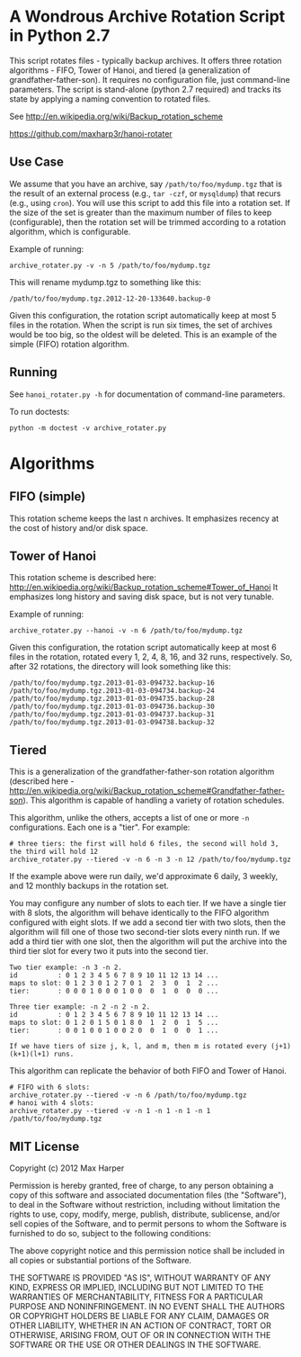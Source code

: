 A Wondrous Archive Rotation Script in Python 2.7
================================================

This script rotates files - typically backup archives. It offers three rotation algorithms - FIFO, Tower of Hanoi, and
tiered (a generalization of grandfather-father-son). It requires no configuration file, just command-line parameters.
The script is stand-alone (python 2.7 required) and tracks its state by applying a naming convention to rotated files.

See http://en.wikipedia.org/wiki/Backup_rotation_scheme

https://github.com/maxharp3r/hanoi-rotater


Use Case
--------

We assume that you have an archive, say `/path/to/foo/mydump.tgz` that is the result of an external process (e.g., `tar
-czf`, or `mysqldump`) that recurs (e.g., using `cron`). You will use this script to add this file into a rotation set.
If the size of the set is greater than the maximum number of files to keep (configurable), then the rotation set will
be trimmed according to a rotation algorithm, which is configurable.

Example of running:

    archive_rotater.py -v -n 5 /path/to/foo/mydump.tgz

This will rename mydump.tgz to something like this:

    /path/to/foo/mydump.tgz.2012-12-20-133640.backup-0

Given this configuration, the rotation script automatically keep at most 5 files in the rotation. When the script is run
six times, the set of archives would be too big, so the oldest will be deleted. This is an example of the simple (FIFO)
rotation algorithm.


Running
-------

See `hanoi_rotater.py -h` for documentation of command-line parameters.

To run doctests:

    python -m doctest -v archive_rotater.py


Algorithms
==========

FIFO (simple)
-------------

This rotation scheme keeps the last n archives. It emphasizes recency at the cost of history and/or disk space.


Tower of Hanoi
--------------

This rotation scheme is described here: http://en.wikipedia.org/wiki/Backup_rotation_scheme#Tower_of_Hanoi
It emphasizes long history and saving disk space, but is not very tunable.

Example of running:

    archive_rotater.py --hanoi -v -n 6 /path/to/foo/mydump.tgz

Given this configuration, the rotation script automatically keep at most 6 files in the rotation, rotated every 1, 2, 4,
8, 16, and 32 runs, respectively. So, after 32 rotations, the directory will look something like this:

    /path/to/foo/mydump.tgz.2013-01-03-094732.backup-16
    /path/to/foo/mydump.tgz.2013-01-03-094734.backup-24
    /path/to/foo/mydump.tgz.2013-01-03-094735.backup-28
    /path/to/foo/mydump.tgz.2013-01-03-094736.backup-30
    /path/to/foo/mydump.tgz.2013-01-03-094737.backup-31
    /path/to/foo/mydump.tgz.2013-01-03-094738.backup-32


Tiered
------

This is a generalization of the grandfather-father-son rotation algorithm (described here -
http://en.wikipedia.org/wiki/Backup_rotation_scheme#Grandfather-father-son). This algorithm is capable of handling a
variety of rotation schedules.

This algorithm, unlike the others, accepts a list of one or more `-n` configurations. Each one is a "tier". For example:

    # three tiers: the first will hold 6 files, the second will hold 3, the third will hold 12
    archive_rotater.py --tiered -v -n 6 -n 3 -n 12 /path/to/foo/mydump.tgz

If the example above were run daily, we'd approximate 6 daily, 3 weekly, and 12 monthly backups in the rotation set.

You may configure any number of slots to each tier. If we have a single tier with 8 slots, the algorithm will behave
identically to the FIFO algorithm configured with eight slots. If we add a second tier with two slots, then the
algorithm will fill one of those two second-tier slots every ninth run. If we add a third tier with one slot, then the
algorithm will put the archive into the third tier slot for every two it puts into the second tier.

    Two tier example: -n 3 -n 2.
    id          : 0 1 2 3 4 5 6 7 8 9 10 11 12 13 14 ...
    maps to slot: 0 1 2 3 0 1 2 7 0 1  2  3  0  1  2 ...
    tier:       : 0 0 0 1 0 0 0 1 0 0  0  1  0  0  0 ...

    Three tier example: -n 2 -n 2 -n 2.
    id          : 0 1 2 3 4 5 6 7 8 9 10 11 12 13 14 ...
    maps to slot: 0 1 2 0 1 5 0 1 8 0  1  2  0  1  5 ...
    tier:       : 0 0 1 0 0 1 0 0 2 0  0  1  0  0  1 ...

    If we have tiers of size j, k, l, and m, then m is rotated every (j+1)(k+1)(l+1) runs.

This algorithm can replicate the behavior of both FIFO and Tower of Hanoi.

    # FIFO with 6 slots:
    archive_rotater.py --tiered -v -n 6 /path/to/foo/mydump.tgz
    # hanoi with 4 slots:
    archive_rotater.py --tiered -v -n 1 -n 1 -n 1 -n 1 /path/to/foo/mydump.tgz


MIT License
-----------

Copyright (c) 2012 Max Harper

Permission is hereby granted, free of charge, to any person obtaining a copy of this software and associated
documentation files (the "Software"), to deal in the Software without restriction, including without limitation the
rights to use, copy, modify, merge, publish, distribute, sublicense, and/or sell copies of the Software, and to permit
persons to whom the Software is furnished to do so, subject to the following conditions:

The above copyright notice and this permission notice shall be included in all copies or substantial portions of the
Software.

THE SOFTWARE IS PROVIDED "AS IS", WITHOUT WARRANTY OF ANY KIND, EXPRESS OR IMPLIED, INCLUDING BUT NOT LIMITED TO THE
WARRANTIES OF MERCHANTABILITY, FITNESS FOR A PARTICULAR PURPOSE AND NONINFRINGEMENT. IN NO EVENT SHALL THE AUTHORS OR
COPYRIGHT HOLDERS BE LIABLE FOR ANY CLAIM, DAMAGES OR OTHER LIABILITY, WHETHER IN AN ACTION OF CONTRACT, TORT OR
OTHERWISE, ARISING FROM, OUT OF OR IN CONNECTION WITH THE SOFTWARE OR THE USE OR OTHER DEALINGS IN THE SOFTWARE.
